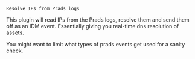 ```
Resolve IPs from Prads logs
```

This plugin will read IPs from the Prads logs, resolve them and send them off as an IDM event.  Essentially giving you real-time dns resolution of assets.

You might want to limit what types of prads events get used for a sanity check.
